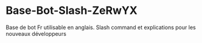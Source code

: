 # Base-Bot-Slash-ZeRwYX
Base de bot Fr utilisable en anglais. Slash command et explications pour les nouveaux développeurs 
